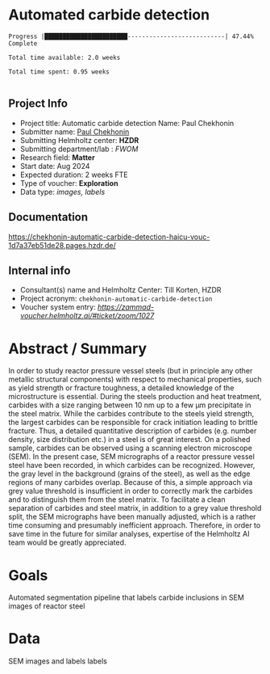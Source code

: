 
# Automated carbide detection

```
Progress |███████████████████████---------------------------| 47.44% Complete

Total time available: 2.0 weeks

Total time spent: 0.95 weeks


```

## Project Info

* Project title: Automatic carbide detection
Name: Paul Chekhonin
* Submitter name: [Paul Chekhonin](mailto:p.chekhonin@hzdr.de)
* Submitting Helmholtz center: __HZDR__
* Submitting department/lab : _FWOM_
* Research field: __Matter__
* Start date: Aug 2024
* Expected duration: 2 weeks FTE
* Type of voucher: __Exploration__
* Data type: _images, labels_

## Documentation

https://chekhonin-automatic-carbide-detection-haicu-vouc-1d7a37eb51de28.pages.hzdr.de/

## Internal info

* Consultant(s) name and Helmholtz Center: Till Korten, HZDR
* Project acronym: `chekhonin-automatic-carbide-detection`
* Voucher system entry: _https://zammad-voucher.helmholtz.ai/#ticket/zoom/1027_

# Abstract / Summary

In order to study reactor pressure vessel steels (but in principle any other metallic structural components) with respect to mechanical properties, such as yield strength or fracture toughness, a detailed knowledge of the microstructure is essential.
During the steels production and heat treatment, carbides with a size ranging between 10 nm up to a few µm precipitate in the steel matrix. While the carbides contribute to the steels yield strength, the largest carbides can be responsible for crack initiation leading to brittle fracture. Thus, a detailed quantitative description of carbides (e.g. number density, size distribution etc.) in a steel is of great interest.
On a polished sample, carbides can be observed using a scanning electron microscope (SEM). In the present case, SEM micrographs of a reactor pressure vessel steel have been recorded, in which carbides can be recognized. However, the gray level in the background (grains of the steel), as well as the edge regions of many carbides overlap. Because of this, a simple approach via grey value threshold is insufficient in order to correctly mark the carbides and to distinguish them from the steel matrix. To facilitate a clean separation of carbides and steel matrix, in addition to a grey value threshold split, the SEM micrographs have been manually adjusted, which is a rather time consuming and presumably inefficient approach.
Therefore, in order to save time in the future for similar analyses, expertise of the Helmholtz AI team would be greatly appreciated.

# Goals

Automated segmentation pipeline that labels carbide inclusions in SEM images of reactor steel

# Data

SEM images and labels
 labels
